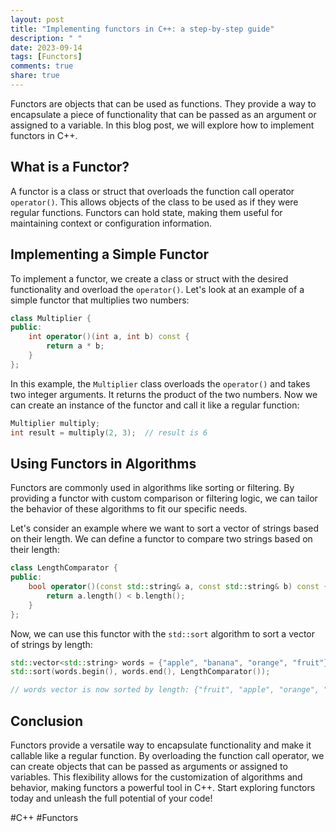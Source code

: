 ```yaml
---
layout: post
title: "Implementing functors in C++: a step-by-step guide"
description: " "
date: 2023-09-14
tags: [Functors]
comments: true
share: true
---
```


Functors are objects that can be used as functions. They provide a way to encapsulate a piece of functionality that can be passed as an argument or assigned to a variable. In this blog post, we will explore how to implement functors in C++.

## What is a Functor?

A functor is a class or struct that overloads the function call operator `operator()`. This allows objects of the class to be used as if they were regular functions. Functors can hold state, making them useful for maintaining context or configuration information.

## Implementing a Simple Functor

To implement a functor, we create a class or struct with the desired functionality and overload the `operator()`. Let's look at an example of a simple functor that multiplies two numbers:

```cpp
class Multiplier {
public:
    int operator()(int a, int b) const {
        return a * b;
    }
};
```

In this example, the `Multiplier` class overloads the `operator()` and takes two integer arguments. It returns the product of the two numbers. Now we can create an instance of the functor and call it like a regular function:

```cpp
Multiplier multiply;
int result = multiply(2, 3);  // result is 6
```

## Using Functors in Algorithms

Functors are commonly used in algorithms like sorting or filtering. By providing a functor with custom comparison or filtering logic, we can tailor the behavior of these algorithms to fit our specific needs.

Let's consider an example where we want to sort a vector of strings based on their length. We can define a functor to compare two strings based on their length:

```cpp
class LengthComparator {
public:
    bool operator()(const std::string& a, const std::string& b) const {
        return a.length() < b.length();
    }
};
```

Now, we can use this functor with the `std::sort` algorithm to sort a vector of strings by length:

```cpp
std::vector<std::string> words = {"apple", "banana", "orange", "fruit"};
std::sort(words.begin(), words.end(), LengthComparator());

// words vector is now sorted by length: {"fruit", "apple", "orange", "banana"}
```

## Conclusion

Functors provide a versatile way to encapsulate functionality and make it callable like a regular function. By overloading the function call operator, we can create objects that can be passed as arguments or assigned to variables. This flexibility allows for the customization of algorithms and behavior, making functors a powerful tool in C++. Start exploring functors today and unleash the full potential of your code!

#C++ #Functors